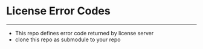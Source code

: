 # License Error Codes
---
- This repo defines error code returned by license server
- clone this repo as submodule to your repo